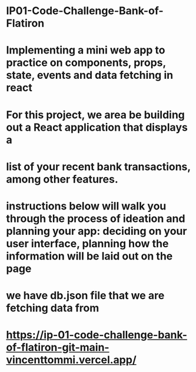 # IP01-Code-Challenge-Bank-of-Flatiron


# Implementing a mini web app to practice on components, props, state, events and data fetching in react
# For this project, we area be building out a React application that displays a

# list of your recent bank transactions, among other features.

# instructions below will walk you through the process of ideation and planning your app: deciding on your user interface, planning how the information will be laid out on the page
# we have  db.json file that we are fetching data from

# https://ip-01-code-challenge-bank-of-flatiron-git-main-vincenttommi.vercel.app/
# 